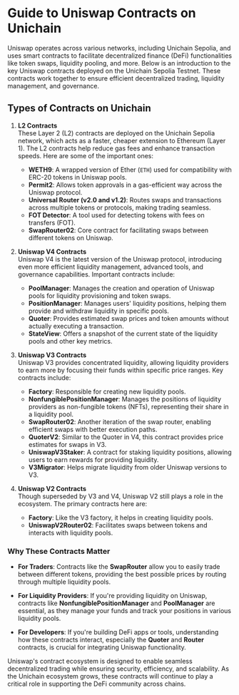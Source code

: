 # Guide to Uniswap Contracts on Unichain

Uniswap operates across various networks, including Unichain Sepolia, and uses smart contracts to facilitate decentralized finance (DeFi) functionalities like token swaps, liquidity pooling, and more. Below is an introduction to the key Uniswap contracts deployed on the Unichain Sepolia Testnet. These contracts work together to ensure efficient decentralized trading, liquidity management, and governance.

## Types of Contracts on Unichain

1. **L2 Contracts**  
   These Layer 2 (L2) contracts are deployed on the Unichain Sepolia network, which acts as a faster, cheaper extension to Ethereum (Layer 1). The L2 contracts help reduce gas fees and enhance transaction speeds. Here are some of the important ones:
   
   - **WETH9**: A wrapped version of Ether (`ETH`) used for compatibility with ERC-20 tokens in Uniswap pools.
   - **Permit2**: Allows token approvals in a gas-efficient way across the Uniswap protocol.
   - **Universal Router (v2.0 and v1.2)**: Routes swaps and transactions across multiple tokens or protocols, making trading seamless.
   - **FOT Detector**: A tool used for detecting tokens with fees on transfers (FOT).
   - **SwapRouter02**: Core contract for facilitating swaps between different tokens on Uniswap.

2. **Uniswap V4 Contracts**  
   Uniswap V4 is the latest version of the Uniswap protocol, introducing even more efficient liquidity management, advanced tools, and governance capabilities. Important contracts include:
   
   - **PoolManager**: Manages the creation and operation of Uniswap pools for liquidity provisioning and token swaps.
   - **PositionManager**: Manages users' liquidity positions, helping them provide and withdraw liquidity in specific pools.
   - **Quoter**: Provides estimated swap prices and token amounts without actually executing a transaction.
   - **StateView**: Offers a snapshot of the current state of the liquidity pools and other key metrics.

3. **Uniswap V3 Contracts**  
   Uniswap V3 provides concentrated liquidity, allowing liquidity providers to earn more by focusing their funds within specific price ranges. Key contracts include:
   
   - **Factory**: Responsible for creating new liquidity pools.
   - **NonfungiblePositionManager**: Manages the positions of liquidity providers as non-fungible tokens (NFTs), representing their share in a liquidity pool.
   - **SwapRouter02**: Another iteration of the swap router, enabling efficient swaps with better execution paths.
   - **QuoterV2**: Similar to the Quoter in V4, this contract provides price estimates for swaps in V3.
   - **UniswapV3Staker**: A contract for staking liquidity positions, allowing users to earn rewards for providing liquidity.
   - **V3Migrator**: Helps migrate liquidity from older Uniswap versions to V3.

4. **Uniswap V2 Contracts**  
   Though superseded by V3 and V4, Uniswap V2 still plays a role in the ecosystem. The primary contracts here are:
   
   - **Factory**: Like the V3 factory, it helps in creating liquidity pools.
   - **UniswapV2Router02**: Facilitates swaps between tokens and interacts with liquidity pools.

### Why These Contracts Matter

- **For Traders**: Contracts like the **SwapRouter** allow you to easily trade between different tokens, providing the best possible prices by routing through multiple liquidity pools.
  
- **For Liquidity Providers**: If you're providing liquidity on Uniswap, contracts like **NonfungiblePositionManager** and **PoolManager** are essential, as they manage your funds and track your positions in various liquidity pools.

- **For Developers**: If you're building DeFi apps or tools, understanding how these contracts interact, especially the **Quoter** and **Router** contracts, is crucial for integrating Uniswap functionality.

Uniswap's contract ecosystem is designed to enable seamless decentralized trading while ensuring security, efficiency, and scalability. As the Unichain ecosystem grows, these contracts will continue to play a critical role in supporting the DeFi community across chains.